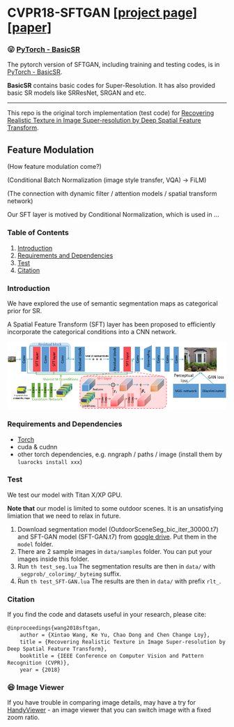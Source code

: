 # CVPR18-SFTGAN [[project page]](http://mmlab.ie.cuhk.edu.hk/projects/SFTGAN/)   [[paper]](https://arxiv.org/abs/1804.02815)

### :stuck_out_tongue_winking_eye: [PyTorch - BasicSR](https://github.com/xinntao/BasicSR) 
The pytorch version of SFTGAN, including training and testing codes, is in [PyTorch - BasicSR](https://github.com/xinntao/BasicSR).

**BasicSR** contains basic codes for Super-Resolution. It has also provided basic SR models like SRResNet, SRGAN and etc.

---
This repo is the original torch implementation (test code) for [Recovering Realistic Texture in Image Super-resolution by Deep Spatial Feature Transform](https://arxiv.org/abs/1804.02815).

## Feature Modulation
(How feature modulation come?)

(Conditional Batch Normalization (image style transfer, VQA) -> FiLM)

(The connection with dynamic filter / attention models / spatial transform network)

Our SFT layer is motived by Conditional Normalization, which is used in ...

### Table of Contents
1. [Introduction](#introduction)
1. [Requirements and Dependencies](#requirements-and-dependencies)
1. [Test](#test)
1. [Citation](#citation)

### Introduction
We have explored the use of semantic segmentation maps as categorical prior for SR.

A Spatial Feature Transform (SFT) layer has been proposed to efficiently incorporate the categorical conditions into a CNN network.

<img src='imgs/network_structure.png' align="center">

### Requirements and Dependencies
- [Torch](http://torch.ch/docs/getting-started.html)
- cuda & cudnn
- other torch dependencies, e.g. nngraph / paths / image (install them by `luarocks install xxx`)

### Test
We test our model with Titan X/XP GPU.

**Note that** our model is limited to some outdoor scenes. It is an unsatisfying limiation that we need to relax in future. 

1. Download segmentation model (OutdoorSceneSeg_bic_iter_30000.t7) and SFT-GAN model (SFT-GAN.t7) from <a href="https://drive.google.com/drive/folders/1kFxjStgGxrKCdNzaa0Cwje5gR3OR-q1r?usp=sharing" target="_blank">google drive</a>. Put them in the `model` folder.
1. There are 2 sample images in `data/samples` folder. You can put your images inside this folder.
1. Run `th test_seg.lua`  The segmentation results are then in `data/` with `_segprob/_colorimg/_byteimg` suffix.
1. Run `th test_SFT-GAN.lua`  The results are then in `data/` with prefix `rlt_`.

### Citation
If you find the code and datasets useful in your research, please cite:

    @inproceedings{wang2018sftgan,
        author = {Xintao Wang, Ke Yu, Chao Dong and Chen Change Loy},
        title = {Recovering Realistic Texture in Image Super-resolution by Deep Spatial Feature Transform},
        booktitle = {IEEE Conference on Computer Vision and Pattern Recognition (CVPR)},
        year = {2018}


### :satisfied: Image Viewer
If you have trouble in comparing image details, may have a try for [HandyViewer](https://github.com/xinntao/HandyViewer) - an image viewer that you can switch image with a fixed zoom ratio.
